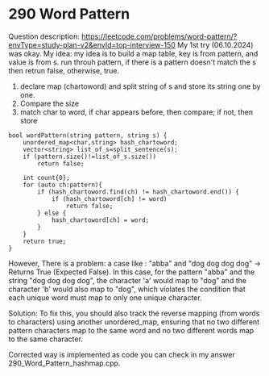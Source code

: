 # 290 Word Pattern
Question description: https://leetcode.com/problems/word-pattern/?envType=study-plan-v2&envId=top-interview-150
My 1st try (06.10.2024) was okay.
My idea: my idea is to build a map table, key is from pattern, and value is from s. run throuh pattern, if there is a pattern doesn't match the s then retrun false, otherwise, true.

1. declare map (chartoword) and split string of s and store its string one by one.
2. Compare the size
3. match char to word, if char appears before, then compare; if not, then store

```
bool wordPattern(string pattern, string s) {
    unordered_map<char,string> hash_chartoword;
    vector<string> list_of_s=split_sentence(s);
    if (pattern.size()!=list_of_s.size())
        return false;
    
    int count{0};
    for (auto ch:pattern){
        if (hash_chartoword.find(ch) != hash_chartoword.end()) {
            if (hash_chartoword[ch] != word)
                return false;
        } else {
            hash_chartoword[ch] = word;
        }
    }
    return true;
}
```

However, There is a problem: a case like : "abba" and "dog dog dog dog" -> Returns True (Expected False).
In this case, for the pattern "abba" and the string "dog dog dog dog", the character 'a' would map to "dog" and the character 'b' would also map to "dog", which violates the condition that each unique word must map to only one unique character.

Solution: To fix this, you should also track the reverse mapping (from words to characters) using another unordered_map, ensuring that no two different pattern characters map to the same word and no two different words map to the same character.

Corrected way is implemented as code you can check in my answer 290_Word_Pattern_hashmap.cpp.
